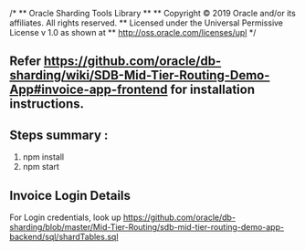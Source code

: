 /*
** Oracle Sharding Tools Library
**
** Copyright © 2019 Oracle and/or its affiliates. All rights reserved.
** Licensed under the Universal Permissive License v 1.0 as shown at 
**   http://oss.oracle.com/licenses/upl 
*/


## Refer https://github.com/oracle/db-sharding/wiki/SDB-Mid-Tier-Routing-Demo-App#invoice-app-frontend for installation instructions.

## Steps summary : 

1. npm install
2. npm start

## Invoice Login Details

For Login credentials, look up https://github.com/oracle/db-sharding/blob/master/Mid-Tier-Routing/sdb-mid-tier-routing-demo-app-backend/sql/shardTables.sql

